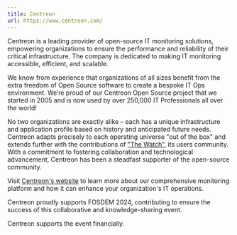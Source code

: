 ```yaml
---
title: Centreon
url: https://www.centreon.com/
---
```


Centreon is a leading provider of open-source IT monitoring solutions,
empowering organizations to ensure the performance and reliability of
their critical infrastructure. The company is dedicated to making IT
monitoring accessible, efficient, and scalable.

We know from experience that organizations of all sizes benefit from
the extra freedom of Open Source software to create a bespoke IT Ops
environment. We’re proud of our Centreon Open Source project that we
started in 2005 and is now used by over 250,000 IT Professionals all
over the world!

No two organizations are exactly alike – each has a unique
infrastructure and application profile based on history and
anticipated future needs. Centreon adapts precisely to each operating
universe "out of the box" and extends further with the contributions
of ["The Watch"](https://thewatch.centreon.com/), its users community.
With a commitment to fostering collaboration and technological
advancement, Centreon has been a steadfast supporter of the
open-source community.

Visit [Centreon's website](https://www.centreon.com/centreon-editions/centreon-open-source/)
to learn more about our comprehensive monitoring platform and how it
can enhance your organization's IT operations.

Centreon proudly supports FOSDEM 2024, contributing to ensure the
success of this collaborative and knowledge-sharing event.

Centreon supports the event financially.
